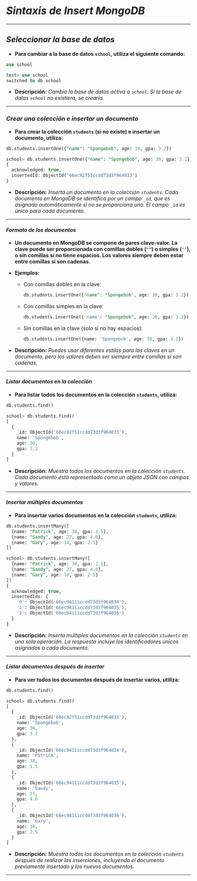 <!-- Autor: Daniel Benjamin Perez Morales -->
<!-- GitHub: https://github.com/DanielPerezMoralesDev13 -->
<!-- Correo electrónico: danielperezdev@proton.me -->

# ***Sintaxis de Insert MongoDB***

---

## ***Seleccionar la base de datos***

- **Para cambiar a la base de datos `school`, utiliza el siguiente comando:**

```sql
use school
```

```sql
test> use school
switched to db school
```

- **Descripción:** *Cambia la base de datos activa a `school`. Si la base de datos `school` no existiera, se crearía.*

---

### ***Crear una colección e insertar un documento***

- **Para crear la colección `students` (si no existe) e insertar un documento, utiliza:**

```sql
db.students.insertOne({"name": "Spongebob", age: 30, gpa: 3.2})
```

```sql
school> db.students.insertOne({"name": "Spongebob", age: 30, gpa: 3.2})
{
  acknowledged: true,
  insertedId: ObjectId('66ec92f51ccdd73d3f964033')
}
```

- **Descripción:** *Inserta un documento en la colección `students`. Cada documento en MongoDB se identifica por un campo `_id`, que es asignado automáticamente si no se proporciona uno. El campo `_id` es único para cada documento.*

---

#### ***Formato de los documentos***

- **Un documento en MongoDB se compone de pares clave-valor. La clave puede ser proporcionada con comillas dobles (`""`) o simples (`''`), o sin comillas si no tiene espacios. Los valores siempre deben estar entre comillas si son cadenas.**

- **Ejemplos:**

  - Con comillas dobles en la clave:

    ```sql
    db.students.insertOne({"name": "Spongebob", age: 30, gpa: 3.2})
    ```

  - Con comillas simples en la clave:

    ```sql
    db.students.insertOne({'name': "Spongebob", age: 30, gpa: 3.2})
    ```

  - Sin comillas en la clave (solo si no hay espacios):

    ```sql
    db.students.insertOne({name: 'Spongebob', age: 30, gpa: 3.2})
    ```

- **Descripción:** *Puedes usar diferentes estilos para las claves en un documento, pero los valores deben ser siempre entre comillas si son cadenas.*

---

#### ***Listar documentos en la colección***

- **Para listar todos los documentos en la colección `students`, utiliza:**

```sql
db.students.find()
```

```sql
school> db.students.find()
[
  {
    _id: ObjectId('66ec92f51ccdd73d3f964033'),
    name: 'Spongebob',
    age: 30,
    gpa: 3.2
  }
]
```

- **Descripción:** *Muestra todos los documentos en la colección `students`. Cada documento está representado como un objeto JSON con campos y valores.*

---

#### ***Insertar múltiples documentos***

- **Para insertar varios documentos en la colección `students`, utiliza:**

```sql
db.students.insertMany([
  {name: "Patrick", age: 38, gpa: 1.5},
  {name: "Sandy", age: 27, gpa: 4.0},
  {name: "Gary", age: 18, gpa: 2.5}
])
```

```sql
school> db.students.insertMany([
  {name: "Patrick", age: 38, gpa: 1.5},
  {name: "Sandy", age: 27, gpa: 4.0},
  {name: "Gary", age: 18, gpa: 2.5}
])
{
  acknowledged: true,
  insertedIds: {
    '0': ObjectId('66ec94111ccdd73d3f964034'),
    '1': ObjectId('66ec94111ccdd73d3f964035'),
    '2': ObjectId('66ec94111ccdd73d3f964036')
  }
}
```

- **Descripción:** *Inserta múltiples documentos en la colección `students` en una sola operación. La respuesta incluye los identificadores únicos asignados a cada documento.*

---

#### ***Listar documentos después de insertar***

- **Para ver todos los documentos después de insertar varios, utiliza:**

```sql
db.students.find()
```

```sql
school> db.students.find()
[
  {
    _id: ObjectId('66ec92f51ccdd73d3f964033'),
    name: 'Spongebob',
    age: 30,
    gpa: 3.2
  },
  {
    _id: ObjectId('66ec94111ccdd73d3f964034'),
    name: 'Patrick',
    age: 38,
    gpa: 1.5
  },
  {
    _id: ObjectId('66ec94111ccdd73d3f964035'),
    name: 'Sandy',
    age: 27,
    gpa: 4.0
  },
  {
    _id: ObjectId('66ec94111ccdd73d3f964036'),
    name: 'Gary',
    age: 18,
    gpa: 2.5
  }
]
```

- **Descripción:** *Muestra todos los documentos en la colección `students` después de realizar las inserciones, incluyendo el documento previamente insertado y los nuevos documentos.*

---
